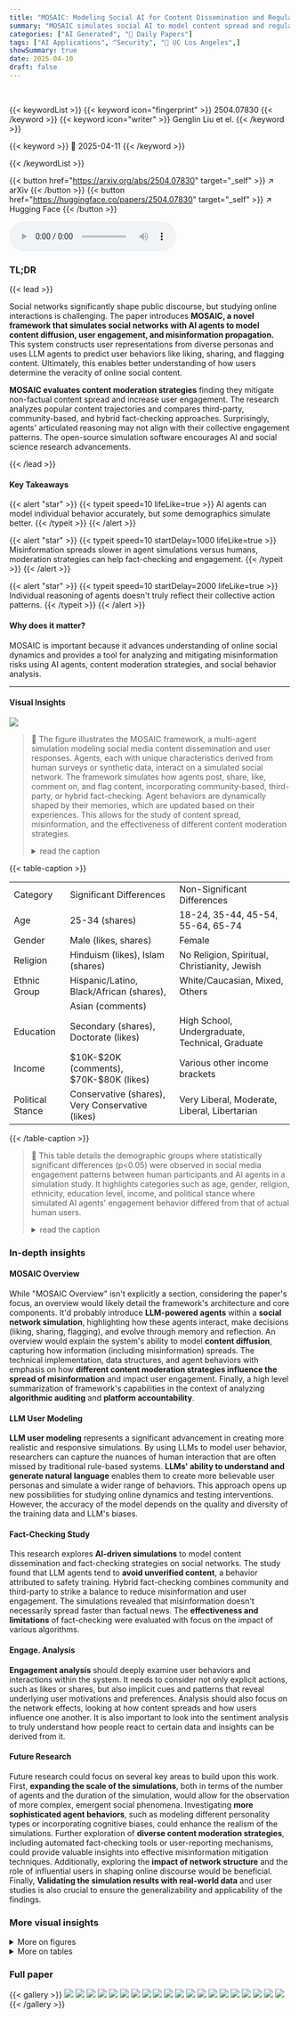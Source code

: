 ```yaml
---
title: "MOSAIC: Modeling Social AI for Content Dissemination and Regulation in Multi-Agent Simulations"
summary: "MOSAIC simulates social AI to model content spread and regulation."
categories: ["AI Generated", "🤗 Daily Papers"]
tags: ["AI Applications", "Security", "🏢 UC Los Angeles",]
showSummary: true
date: 2025-04-10
draft: false
---
```


<br>

{{< keywordList >}}
{{< keyword icon="fingerprint" >}} 2504.07830 {{< /keyword >}}
{{< keyword icon="writer" >}} Genglin Liu et el. {{< /keyword >}}
 
{{< keyword >}} 🤗 2025-04-11 {{< /keyword >}}
 
{{< /keywordList >}}

{{< button href="https://arxiv.org/abs/2504.07830" target="_self" >}}
↗ arXiv
{{< /button >}}
{{< button href="https://huggingface.co/papers/2504.07830" target="_self" >}}
↗ Hugging Face
{{< /button >}}



<audio controls>
    <source src="https://ai-paper-reviewer.com/2504.07830/podcast.wav" type="audio/wav">
    Your browser does not support the audio element.
</audio>


### TL;DR


{{< lead >}}

Social networks significantly shape public discourse, but studying online interactions is challenging. The paper introduces **MOSAIC, a novel framework that simulates social networks with AI agents to model content diffusion, user engagement, and misinformation propagation.** This system constructs user representations from diverse personas and uses LLM agents to predict user behaviors like liking, sharing, and flagging content. Ultimately, this enables better understanding of how users determine the veracity of online social content.



**MOSAIC evaluates content moderation strategies** finding they mitigate non-factual content spread and increase user engagement. The research analyzes popular content trajectories and compares third-party, community-based, and hybrid fact-checking approaches. Surprisingly, agents' articulated reasoning may not align with their collective engagement patterns. The open-source simulation software encourages AI and social science research advancements.

{{< /lead >}}


#### Key Takeaways

{{< alert "star" >}}
{{< typeit speed=10 lifeLike=true >}} AI agents can model individual behavior accurately, but some demographics simulate better. {{< /typeit >}}
{{< /alert >}}

{{< alert "star" >}}
{{< typeit speed=10 startDelay=1000 lifeLike=true >}} Misinformation spreads slower in agent simulations versus humans, moderation strategies can help fact-checking and engagement. {{< /typeit >}}
{{< /alert >}}

{{< alert "star" >}}
{{< typeit speed=10 startDelay=2000 lifeLike=true >}} Individual reasoning of agents doesn't truly reflect their collective action patterns. {{< /typeit >}}
{{< /alert >}}

#### Why does it matter?
MOSAIC is important because it advances understanding of online social dynamics and provides a tool for analyzing and mitigating misinformation risks using AI agents, content moderation strategies, and social behavior analysis.

------
#### Visual Insights



![](https://arxiv.org/html/2504.07830/x1.png)

> 🔼 The figure illustrates the MOSAIC framework, a multi-agent simulation modeling social media content dissemination and user responses.  Agents, each with unique characteristics derived from human surveys or synthetic data, interact on a simulated social network.  The framework simulates how agents post, share, like, comment on, and flag content, incorporating community-based, third-party, or hybrid fact-checking.  Agent behaviors are dynamically shaped by their memories, which are updated based on their experiences. This allows for the study of content spread, misinformation, and the effectiveness of different content moderation strategies.
> <details>
> <summary>read the caption</summary>
> Figure 1: Overview of the MOSAIC, a multi-agent social simulation framework where agents interact in an environment mimicking a social network, form dynamic memory-based behaviors, and respond to misinformation using community-based, third-party, or hybrid fact-checking mechanisms. Personas are replicated from human surveys or generated using synthetic distributions. Memories are retrieved before an agent takes certain actions, and are updated after certain events.
> </details>





{{< table-caption >}}
<table class="ltx_tabular ltx_centering ltx_align_middle" id="S2.T1.1">
<tr class="ltx_tr" id="S2.T1.1.1">
<td class="ltx_td ltx_align_left ltx_border_tt" id="S2.T1.1.1.1"><span class="ltx_text ltx_font_bold" id="S2.T1.1.1.1.1">Category</span></td>
<td class="ltx_td ltx_nopad_l ltx_align_left ltx_border_tt" id="S2.T1.1.1.2"><span class="ltx_text ltx_font_bold" id="S2.T1.1.1.2.1">Significant Differences</span></td>
<td class="ltx_td ltx_nopad_l ltx_align_left ltx_border_tt" id="S2.T1.1.1.3"><span class="ltx_text ltx_font_bold" id="S2.T1.1.1.3.1">Non-Significant Differences</span></td>
</tr>
<tr class="ltx_tr" id="S2.T1.1.2">
<td class="ltx_td ltx_align_left ltx_border_t" id="S2.T1.1.2.1">Age</td>
<td class="ltx_td ltx_nopad_l ltx_align_left ltx_border_t" id="S2.T1.1.2.2">25-34 (shares)</td>
<td class="ltx_td ltx_nopad_l ltx_align_left ltx_border_t" id="S2.T1.1.2.3">18-24, 35-44, 45-54, 55-64, 65-74</td>
</tr>
<tr class="ltx_tr" id="S2.T1.1.3">
<td class="ltx_td ltx_align_left" id="S2.T1.1.3.1">Gender</td>
<td class="ltx_td ltx_nopad_l ltx_align_left" id="S2.T1.1.3.2">Male (likes, shares)</td>
<td class="ltx_td ltx_nopad_l ltx_align_left" id="S2.T1.1.3.3">Female</td>
</tr>
<tr class="ltx_tr" id="S2.T1.1.4">
<td class="ltx_td ltx_align_left" id="S2.T1.1.4.1">Religion</td>
<td class="ltx_td ltx_nopad_l ltx_align_left" id="S2.T1.1.4.2">Hinduism (likes), Islam (shares)</td>
<td class="ltx_td ltx_nopad_l ltx_align_left" id="S2.T1.1.4.3">No Religion, Spiritual, Christianity, Jewish</td>
</tr>
<tr class="ltx_tr" id="S2.T1.1.5">
<td class="ltx_td ltx_align_left" id="S2.T1.1.5.1">Ethnic Group</td>
<td class="ltx_td ltx_nopad_l ltx_align_left" id="S2.T1.1.5.2">Hispanic/Latino, Black/African (shares),</td>
<td class="ltx_td ltx_nopad_l ltx_align_left" id="S2.T1.1.5.3">White/Caucasian, Mixed, Others</td>
</tr>
<tr class="ltx_tr" id="S2.T1.1.6">
<td class="ltx_td" id="S2.T1.1.6.1"></td>
<td class="ltx_td ltx_nopad_l ltx_align_left" id="S2.T1.1.6.2">Asian (comments)</td>
<td class="ltx_td ltx_nopad_l" id="S2.T1.1.6.3"></td>
</tr>
<tr class="ltx_tr" id="S2.T1.1.7">
<td class="ltx_td ltx_align_left" id="S2.T1.1.7.1">Education</td>
<td class="ltx_td ltx_nopad_l ltx_align_left" id="S2.T1.1.7.2">Secondary (shares), Doctorate (likes)</td>
<td class="ltx_td ltx_nopad_l ltx_align_left" id="S2.T1.1.7.3">High School, Undergraduate, Technical, Graduate</td>
</tr>
<tr class="ltx_tr" id="S2.T1.1.8">
<td class="ltx_td ltx_align_left" id="S2.T1.1.8.1">Income</td>
<td class="ltx_td ltx_nopad_l ltx_align_left" id="S2.T1.1.8.2">$10K-$20K (comments), $70K-$80K (likes)</td>
<td class="ltx_td ltx_nopad_l ltx_align_left" id="S2.T1.1.8.3">Various other income brackets</td>
</tr>
<tr class="ltx_tr" id="S2.T1.1.9">
<td class="ltx_td ltx_align_left ltx_border_bb" id="S2.T1.1.9.1">Political Stance</td>
<td class="ltx_td ltx_nopad_l ltx_align_left ltx_border_bb" id="S2.T1.1.9.2">Conservative (shares), Very Conservative (likes)</td>
<td class="ltx_td ltx_nopad_l ltx_align_left ltx_border_bb" id="S2.T1.1.9.3">Very Liberal, Moderate, Liberal, Libertarian</td>
</tr>
</table>{{< /table-caption >}}

> 🔼 This table details the demographic groups where statistically significant differences (p<0.05) were observed in social media engagement patterns between human participants and AI agents in a simulation study.  It highlights categories such as age, gender, religion, ethnicity, education level, income, and political stance where simulated AI agents' engagement behavior differed from that of actual human users.
> <details>
> <summary>read the caption</summary>
> Table 1: Demographic groups showing significant differences in engagement patterns between human participants and AI agents (p < 0.05).
> </details>





### In-depth insights


#### MOSAIC Overview
While "MOSAIC Overview" isn't explicitly a section, considering the paper's focus, an overview would likely detail the framework's architecture and core components. It'd probably introduce **LLM-powered agents** within a **social network simulation**, highlighting how these agents interact, make decisions (liking, sharing, flagging), and evolve through memory and reflection. An overview would explain the system's ability to model **content diffusion**, capturing how information (including misinformation) spreads. The technical implementation, data structures, and agent behaviors with emphasis on how **different content moderation strategies influence the spread of misinformation** and impact user engagement. Finally, a high level summarization of framework's capabilities in the context of analyzing **algorithmic auditing** and **platform accountability**.

#### LLM User Modeling
**LLM user modeling** represents a significant advancement in creating more realistic and responsive simulations. By using LLMs to model user behavior, researchers can capture the nuances of human interaction that are often missed by traditional rule-based systems. **LLMs' ability to understand and generate natural language** enables them to create more believable user personas and simulate a wider range of behaviors. This approach opens up new possibilities for studying online dynamics and testing interventions. However, the accuracy of the model depends on the quality and diversity of the training data and LLM's biases.

#### Fact-Checking Study
This research explores **AI-driven simulations** to model content dissemination and fact-checking strategies on social networks. The study found that LLM agents tend to **avoid unverified content**, a behavior attributed to safety training. Hybrid fact-checking combines community and third-party to strike a balance to reduce misinformation and user engagement. The simulations revealed that misinformation doesn't necessarily spread faster than factual news. The **effectiveness and limitations** of fact-checking were evaluated with focus on the impact of various algorithms.

#### Engage. Analysis
**Engagement analysis** should deeply examine user behaviors and interactions within the system. It needs to consider not only explicit actions, such as likes or shares, but also implicit cues and patterns that reveal underlying user motivations and preferences. Analysis should also focus on the network effects, looking at how content spreads and how users influence one another. It is also important to look into the sentiment analysis to truly understand how people react to certain data and insights can be derived from it.

#### Future Research
Future research could focus on several key areas to build upon this work. First, **expanding the scale of the simulations**, both in terms of the number of agents and the duration of the simulation, would allow for the observation of more complex, emergent social phenomena. Investigating **more sophisticated agent behaviors**, such as modeling different personality types or incorporating cognitive biases, could enhance the realism of the simulations. Further exploration of **diverse content moderation strategies**, including automated fact-checking tools or user-reporting mechanisms, could provide valuable insights into effective misinformation mitigation techniques. Additionally, exploring the **impact of network structure** and the role of influential users in shaping online discourse would be beneficial. Finally, **Validating the simulation results with real-world data** and user studies is also crucial to ensure the generalizability and applicability of the findings. 


### More visual insights

<details>
<summary>More on figures
</summary>


![](https://arxiv.org/html/2504.07830/x2.png)

> 🔼 This bar chart compares the average number of likes, shares, and comments received per post by human users and AI agents in a social media simulation. The results of a t-test indicate no statistically significant difference in engagement patterns between the two groups for any of the three engagement types, suggesting that the AI agents successfully mimic human reactions to social media content.
> <details>
> <summary>read the caption</summary>
> Figure 2: Average engagement received per post: Human vs. Agents. Our t-test validates that the difference in reaction patterns across the three engagement types are not statistically significant, suggesting that agents can simulate individual human reactions to social media feed realistically.
> </details>



![](https://arxiv.org/html/2504.07830/x3.png)

> 🔼 This figure displays the cumulative difference in engagement between factual and misinformation content over time for four different content moderation strategies.  A positive value indicates that factual content received more engagement than misinformation, while a negative value signifies the opposite.  The strategies compared include: no fact-checking, community-based fact-checking, third-party fact-checking, and a hybrid approach combining both community and third-party methods. The graph shows how each strategy impacts the spread and engagement of factual versus misinformation over a series of time steps.
> <details>
> <summary>read the caption</summary>
> Figure 3: Effectiveness of content moderation approaches in promoting factual content. Positive values: factual content receives more engagement. Negative values: misinformation receives more engagement.
> </details>



![](https://arxiv.org/html/2504.07830/x4.png)

> 🔼 This figure displays the cumulative number of interactions (likes, shares, and comments) over time for both factual and misinformation posts under four different content moderation strategies: No Fact-Checking, Community-Based Fact-Checking, Third-Party Fact-Checking, and Hybrid Fact-Checking.  It illustrates how each fact-checking approach impacts the spread of information and overall user engagement by showing the trajectories of interactions for true and false news over approximately 40 time steps.
> <details>
> <summary>read the caption</summary>
> Figure 4: Comparison of total interactions over time across different fact-checking strategies.
> </details>



![](https://arxiv.org/html/2504.07830/x5.png)

> 🔼 This bar chart visualizes the engagement levels of the top 50 most active users in a simulated social network.  The x-axis represents the user IDs, while the y-axis indicates the total engagement score, likely a sum of likes, shares, comments, and follows. The chart highlights the skewed nature of online engagement, demonstrating how a small number of highly active users accumulate a disproportionate share of interactions compared to the broader user base.
> <details>
> <summary>read the caption</summary>
> Figure 5: Top 50 users with highest engagement.
> </details>



![](https://arxiv.org/html/2504.07830/x6.png)

> 🔼 This figure displays the power-law distribution observed in user engagement within the simulated social network. The x-axis represents the rank of users ordered by their engagement score (a composite score of followers, likes, shares, and comments), and the y-axis shows their corresponding engagement level.  The plotted data points closely follow a power-law distribution, indicating that a small proportion of users receive a disproportionately large amount of engagement, while the majority receive significantly less. A fitted power-law curve is overlaid on the data points, illustrating the strength of the power-law relationship. The R-squared value of the fit is also provided, indicating the goodness of fit.  This visualization supports the paper's analysis of engagement patterns in the simulation, specifically highlighting the highly skewed distribution of popularity within the network.
> <details>
> <summary>read the caption</summary>
> Figure 6: User engagement best power-law fit.
> </details>



![](https://arxiv.org/html/2504.07830/x7.png)

> 🔼 This figure presents a detailed breakdown of the demographic characteristics of the 204 human participants involved in the study. Each subplot displays the distribution of a specific demographic attribute, including age, gender, religion, ethnicity, education, language, residence, income, and political stance.  The distributions are visually represented using bar charts, offering a clear comparison of the frequency of different values within each attribute across the participants. This visualization provides valuable context for understanding the sample population and its diversity.
> <details>
> <summary>read the caption</summary>
> Figure 7: Demographic Distributions of Study Participants.
> </details>



![](https://arxiv.org/html/2504.07830/x8.png)

> 🔼 This figure presents a flowchart illustrating the various actions an agent can perform within the simulated social media environment.  The agent's actions are categorized into several modules based on their functionalities. These actions encompass content creation (posting), engagement (liking, sharing, commenting), information moderation (flagging), network interaction (following, unfollowing), and inaction (ignoring). The flowchart visualizes the relationships among the actions and underlying memory and reflection modules to showcase how these processes integrate to model agent behavior more realistically.
> <details>
> <summary>read the caption</summary>
> Figure 8: Agent’s action space.
> </details>



</details>




<details>
<summary>More on tables
</summary>


{{< table-caption >}}
<table class="ltx_tabular ltx_align_middle" id="S3.T2.1.1">
<tr class="ltx_tr" id="S3.T2.1.1.1">
<td class="ltx_td ltx_align_left ltx_border_t" id="S3.T2.1.1.1.1"><span class="ltx_text ltx_font_bold" id="S3.T2.1.1.1.1.1">Method</span></td>
<td class="ltx_td ltx_align_center ltx_border_t" id="S3.T2.1.1.1.2"><span class="ltx_text ltx_font_bold" id="S3.T2.1.1.1.2.1">Total Posts</span></td>
<td class="ltx_td ltx_align_center ltx_border_t" id="S3.T2.1.1.1.3"><span class="ltx_text ltx_font_bold" id="S3.T2.1.1.1.3.1">News Posts</span></td>
<td class="ltx_td ltx_align_center ltx_border_t" id="S3.T2.1.1.1.4"><span class="ltx_text ltx_font_bold" id="S3.T2.1.1.1.4.1">Factual News</span></td>
<td class="ltx_td ltx_align_center ltx_border_t" id="S3.T2.1.1.1.5"><span class="ltx_text ltx_font_bold" id="S3.T2.1.1.1.5.1">Misinfo News</span></td>
<td class="ltx_td ltx_align_center ltx_border_t" id="S3.T2.1.1.1.6"><span class="ltx_text ltx_font_bold" id="S3.T2.1.1.1.6.1">Precision</span></td>
<td class="ltx_td ltx_align_center ltx_border_t" id="S3.T2.1.1.1.7"><span class="ltx_text ltx_font_bold" id="S3.T2.1.1.1.7.1">Recall</span></td>
<td class="ltx_td ltx_align_center ltx_border_t" id="S3.T2.1.1.1.8"><span class="ltx_text ltx_font_bold" id="S3.T2.1.1.1.8.1">F1 Score</span></td>
</tr>
<tr class="ltx_tr" id="S3.T2.1.1.2">
<td class="ltx_td ltx_align_left ltx_border_t" id="S3.T2.1.1.2.1">No Fact-Checking</td>
<td class="ltx_td ltx_align_center ltx_border_t" id="S3.T2.1.1.2.2">2878</td>
<td class="ltx_td ltx_align_center ltx_border_t" id="S3.T2.1.1.2.3">500</td>
<td class="ltx_td ltx_align_center ltx_border_t" id="S3.T2.1.1.2.4">450</td>
<td class="ltx_td ltx_align_center ltx_border_t" id="S3.T2.1.1.2.5">50</td>
<td class="ltx_td ltx_align_center ltx_border_t" id="S3.T2.1.1.2.6">-</td>
<td class="ltx_td ltx_align_center ltx_border_t" id="S3.T2.1.1.2.7">-</td>
<td class="ltx_td ltx_align_center ltx_border_t" id="S3.T2.1.1.2.8">-</td>
</tr>
<tr class="ltx_tr" id="S3.T2.1.1.3">
<td class="ltx_td ltx_align_left" id="S3.T2.1.1.3.1">Community-Based</td>
<td class="ltx_td ltx_align_center" id="S3.T2.1.1.3.2">1269</td>
<td class="ltx_td ltx_align_center" id="S3.T2.1.1.3.3">490</td>
<td class="ltx_td ltx_align_center" id="S3.T2.1.1.3.4">441</td>
<td class="ltx_td ltx_align_center" id="S3.T2.1.1.3.5">49</td>
<td class="ltx_td ltx_align_center" id="S3.T2.1.1.3.6">0.462</td>
<td class="ltx_td ltx_align_center" id="S3.T2.1.1.3.7">0.490</td>
<td class="ltx_td ltx_align_center" id="S3.T2.1.1.3.8">0.475</td>
</tr>
<tr class="ltx_tr" id="S3.T2.1.1.4">
<td class="ltx_td ltx_align_left" id="S3.T2.1.1.4.1">Third-Party</td>
<td class="ltx_td ltx_align_center" id="S3.T2.1.1.4.2">1233</td>
<td class="ltx_td ltx_align_center" id="S3.T2.1.1.4.3">450</td>
<td class="ltx_td ltx_align_center" id="S3.T2.1.1.4.4">405</td>
<td class="ltx_td ltx_align_center" id="S3.T2.1.1.4.5">45</td>
<td class="ltx_td ltx_align_center" id="S3.T2.1.1.4.6">0.219</td>
<td class="ltx_td ltx_align_center" id="S3.T2.1.1.4.7">0.156</td>
<td class="ltx_td ltx_align_center" id="S3.T2.1.1.4.8">0.182</td>
</tr>
<tr class="ltx_tr" id="S3.T2.1.1.5">
<td class="ltx_td ltx_align_left ltx_border_bb" id="S3.T2.1.1.5.1"><span class="ltx_text ltx_font_bold" id="S3.T2.1.1.5.1.1">Hybrid</span></td>
<td class="ltx_td ltx_align_center ltx_border_bb" id="S3.T2.1.1.5.2">809</td>
<td class="ltx_td ltx_align_center ltx_border_bb" id="S3.T2.1.1.5.3">500</td>
<td class="ltx_td ltx_align_center ltx_border_bb" id="S3.T2.1.1.5.4">450</td>
<td class="ltx_td ltx_align_center ltx_border_bb" id="S3.T2.1.1.5.5">50</td>
<td class="ltx_td ltx_align_center ltx_border_bb" id="S3.T2.1.1.5.6"><span class="ltx_text ltx_font_bold" id="S3.T2.1.1.5.6.1">0.625</span></td>
<td class="ltx_td ltx_align_center ltx_border_bb" id="S3.T2.1.1.5.7"><span class="ltx_text ltx_font_bold" id="S3.T2.1.1.5.7.1">0.600</span></td>
<td class="ltx_td ltx_align_center ltx_border_bb" id="S3.T2.1.1.5.8"><span class="ltx_text ltx_font_bold" id="S3.T2.1.1.5.8.1">0.612</span></td>
</tr>
</table>{{< /table-caption >}}
> 🔼 This table presents a comparison of four different content moderation strategies in a multi-agent social simulation. The strategies are: no fact-checking, community-based fact-checking, third-party fact-checking, and a hybrid approach combining community and third-party methods.  The table shows the total number of posts, the number of news posts (both factual and misinformation), the precision, recall, and F1-score for each method.  These metrics assess the effectiveness of each fact-checking method in identifying and mitigating the spread of misinformation.
> <details>
> <summary>read the caption</summary>
> Table 2: Comparison of different fact-checking methods including dataset size, news distribution, and evaluation metrics.
> </details>

{{< table-caption >}}
<table class="ltx_tabular ltx_align_middle" id="S4.T3.1.1">
<tr class="ltx_tr" id="S4.T3.1.1.1">
<td class="ltx_td ltx_align_left ltx_border_tt" id="S4.T3.1.1.1.1"><span class="ltx_text ltx_font_bold" id="S4.T3.1.1.1.1.1">Attribute</span></td>
<td class="ltx_td ltx_align_center ltx_border_tt" id="S4.T3.1.1.1.2"><span class="ltx_text ltx_font_bold" id="S4.T3.1.1.1.2.1">Chi-square</span></td>
<td class="ltx_td ltx_align_center ltx_border_tt" id="S4.T3.1.1.1.3"><span class="ltx_text ltx_font_bold" id="S4.T3.1.1.1.3.1">p-value</span></td>
<td class="ltx_td ltx_align_center ltx_border_tt" id="S4.T3.1.1.1.4"><span class="ltx_text ltx_font_bold" id="S4.T3.1.1.1.4.1">Cramer’s V</span></td>
<td class="ltx_td ltx_align_center ltx_border_tt" id="S4.T3.1.1.1.5"><span class="ltx_text ltx_font_bold" id="S4.T3.1.1.1.5.1">Effect Size</span></td>
</tr>
<tr class="ltx_tr" id="S4.T3.1.1.2">
<td class="ltx_td ltx_align_left ltx_border_t" id="S4.T3.1.1.2.1">Age Group</td>
<td class="ltx_td ltx_align_center ltx_border_t" id="S4.T3.1.1.2.2">1.632</td>
<td class="ltx_td ltx_align_center ltx_border_t" id="S4.T3.1.1.2.3">0.652</td>
<td class="ltx_td ltx_align_center ltx_border_t" id="S4.T3.1.1.2.4">0.128</td>
<td class="ltx_td ltx_align_center ltx_border_t" id="S4.T3.1.1.2.5">Small</td>
</tr>
<tr class="ltx_tr" id="S4.T3.1.1.3">
<td class="ltx_td ltx_align_left" id="S4.T3.1.1.3.1">Gender</td>
<td class="ltx_td ltx_align_center" id="S4.T3.1.1.3.2">0.653</td>
<td class="ltx_td ltx_align_center" id="S4.T3.1.1.3.3">0.721</td>
<td class="ltx_td ltx_align_center" id="S4.T3.1.1.3.4">0.081</td>
<td class="ltx_td ltx_align_center" id="S4.T3.1.1.3.5">Negligible</td>
</tr>
<tr class="ltx_tr" id="S4.T3.1.1.4">
<td class="ltx_td ltx_align_left" id="S4.T3.1.1.4.1">Activity</td>
<td class="ltx_td ltx_align_center" id="S4.T3.1.1.4.2">5.030</td>
<td class="ltx_td ltx_align_center" id="S4.T3.1.1.4.3">0.412</td>
<td class="ltx_td ltx_align_center" id="S4.T3.1.1.4.4">0.224</td>
<td class="ltx_td ltx_align_center" id="S4.T3.1.1.4.5">Small</td>
</tr>
<tr class="ltx_tr" id="S4.T3.1.1.5">
<td class="ltx_td ltx_align_left" id="S4.T3.1.1.5.1">Hobby</td>
<td class="ltx_td ltx_align_center" id="S4.T3.1.1.5.2">9.101</td>
<td class="ltx_td ltx_align_center" id="S4.T3.1.1.5.3">0.246</td>
<td class="ltx_td ltx_align_center" id="S4.T3.1.1.5.4">0.302</td>
<td class="ltx_td ltx_align_center" id="S4.T3.1.1.5.5">Medium</td>
</tr>
<tr class="ltx_tr" id="S4.T3.1.1.6">
<td class="ltx_td ltx_align_left" id="S4.T3.1.1.6.1">Ethnicity</td>
<td class="ltx_td ltx_align_center" id="S4.T3.1.1.6.2">10.187</td>
<td class="ltx_td ltx_align_center" id="S4.T3.1.1.6.3">0.070</td>
<td class="ltx_td ltx_align_center" id="S4.T3.1.1.6.4">0.319</td>
<td class="ltx_td ltx_align_center" id="S4.T3.1.1.6.5">Medium</td>
</tr>
<tr class="ltx_tr" id="S4.T3.1.1.7">
<td class="ltx_td ltx_align_left" id="S4.T3.1.1.7.1">Income Level</td>
<td class="ltx_td ltx_align_center" id="S4.T3.1.1.7.2">4.373</td>
<td class="ltx_td ltx_align_center" id="S4.T3.1.1.7.3">0.358</td>
<td class="ltx_td ltx_align_center" id="S4.T3.1.1.7.4">0.209</td>
<td class="ltx_td ltx_align_center" id="S4.T3.1.1.7.5">Small</td>
</tr>
<tr class="ltx_tr" id="S4.T3.1.1.8">
<td class="ltx_td ltx_align_left" id="S4.T3.1.1.8.1">Political Affiliation</td>
<td class="ltx_td ltx_align_center" id="S4.T3.1.1.8.2">2.515</td>
<td class="ltx_td ltx_align_center" id="S4.T3.1.1.8.3">0.642</td>
<td class="ltx_td ltx_align_center" id="S4.T3.1.1.8.4">0.159</td>
<td class="ltx_td ltx_align_center" id="S4.T3.1.1.8.5">Small</td>
</tr>
<tr class="ltx_tr" id="S4.T3.1.1.9">
<td class="ltx_td ltx_align_left ltx_border_bb" id="S4.T3.1.1.9.1">Primary Goal</td>
<td class="ltx_td ltx_align_center ltx_border_bb" id="S4.T3.1.1.9.2">8.064</td>
<td class="ltx_td ltx_align_center ltx_border_bb" id="S4.T3.1.1.9.3">0.089</td>
<td class="ltx_td ltx_align_center ltx_border_bb" id="S4.T3.1.1.9.4">0.284</td>
<td class="ltx_td ltx_align_center ltx_border_bb" id="S4.T3.1.1.9.5">Small</td>
</tr>
</table>{{< /table-caption >}}
> 🔼 This table presents the results of chi-square tests examining whether differences in user engagement (likes, shares, comments, and overall engagement) are statistically significant across various demographic groups.  The demographic attributes considered include age, gender, activity type, hobby, ethnicity, income level, political affiliation, and primary goal.  The table shows the chi-square p-value and Cramer's V effect size for each attribute, indicating the strength of association between the demographic attribute and engagement level.  'Effect Size' column helps determine whether the association is negligible, small, or medium.
> <details>
> <summary>read the caption</summary>
> Table 3: Chi-square Test Results for Differences in Engagement Based on Demographic Attributes
> </details>

{{< table-caption >}}
<table class="ltx_tabular ltx_centering ltx_align_middle" id="A8.T4.1">
<tr class="ltx_tr" id="A8.T4.1.1">
<td class="ltx_td ltx_align_left ltx_border_tt" id="A8.T4.1.1.1"><span class="ltx_text ltx_font_bold" id="A8.T4.1.1.1.1">Action Type</span></td>
<td class="ltx_td ltx_align_center ltx_border_tt" id="A8.T4.1.1.2"><span class="ltx_text ltx_font_bold" id="A8.T4.1.1.2.1">Total Actions (%)</span></td>
<td class="ltx_td ltx_align_center ltx_border_tt" id="A8.T4.1.1.3"><span class="ltx_text ltx_font_bold" id="A8.T4.1.1.3.1">Positive (%)</span></td>
<td class="ltx_td ltx_align_center ltx_border_tt" id="A8.T4.1.1.4"><span class="ltx_text ltx_font_bold" id="A8.T4.1.1.4.1">Neutral (%)</span></td>
<td class="ltx_td ltx_align_center ltx_border_tt" id="A8.T4.1.1.5"><span class="ltx_text ltx_font_bold" id="A8.T4.1.1.5.1">Negative (%)</span></td>
<td class="ltx_td ltx_align_justify ltx_align_top ltx_border_tt" id="A8.T4.1.1.6">
<span class="ltx_inline-block ltx_align_top" id="A8.T4.1.1.6.1">
<span class="ltx_p" id="A8.T4.1.1.6.1.1" style="width:99.6pt;"><span class="ltx_text ltx_font_bold" id="A8.T4.1.1.6.1.1.1">Top 2 Reasoning Categories</span></span>
</span>
</td>
</tr>
<tr class="ltx_tr" id="A8.T4.1.2">
<td class="ltx_td ltx_align_left ltx_border_t" id="A8.T4.1.2.1" style="padding-bottom:-1.0pt;">share_post</td>
<td class="ltx_td ltx_align_center ltx_border_t" id="A8.T4.1.2.2" style="padding-bottom:-1.0pt;">1382 (30.1%)</td>
<td class="ltx_td ltx_align_center ltx_border_t" id="A8.T4.1.2.3" style="padding-bottom:-1.0pt;">91.8</td>
<td class="ltx_td ltx_align_center ltx_border_t" id="A8.T4.1.2.4" style="padding-bottom:-1.0pt;">6.6</td>
<td class="ltx_td ltx_align_center ltx_border_t" id="A8.T4.1.2.5" style="padding-bottom:-1.0pt;">1.6</td>
<td class="ltx_td ltx_align_justify ltx_align_top ltx_border_t" id="A8.T4.1.2.6" style="padding-bottom:-1.0pt;">
<span class="ltx_inline-block ltx_align_top" id="A8.T4.1.2.6.1">
<span class="ltx_p" id="A8.T4.1.2.6.1.1" style="width:99.6pt;">agreement (46.3%)</span>
</span>
</td>
</tr>
<tr class="ltx_tr" id="A8.T4.1.3">
<td class="ltx_td" id="A8.T4.1.3.1"></td>
<td class="ltx_td" id="A8.T4.1.3.2"></td>
<td class="ltx_td" id="A8.T4.1.3.3"></td>
<td class="ltx_td" id="A8.T4.1.3.4"></td>
<td class="ltx_td" id="A8.T4.1.3.5"></td>
<td class="ltx_td ltx_align_justify ltx_align_top" id="A8.T4.1.3.6">
<span class="ltx_inline-block ltx_align_top" id="A8.T4.1.3.6.1">
<span class="ltx_p" id="A8.T4.1.3.6.1.1" style="width:99.6pt;">social_connection (15.7%)</span>
</span>
</td>
</tr>
<tr class="ltx_tr" id="A8.T4.1.4">
<td class="ltx_td ltx_align_left" id="A8.T4.1.4.1" style="padding-bottom:-1.0pt;">flag_post</td>
<td class="ltx_td ltx_align_center" id="A8.T4.1.4.2" style="padding-bottom:-1.0pt;">1126 (24.6%)</td>
<td class="ltx_td ltx_align_center" id="A8.T4.1.4.3" style="padding-bottom:-1.0pt;">13.5</td>
<td class="ltx_td ltx_align_center" id="A8.T4.1.4.4" style="padding-bottom:-1.0pt;">15.5</td>
<td class="ltx_td ltx_align_center" id="A8.T4.1.4.5" style="padding-bottom:-1.0pt;">71.0</td>
<td class="ltx_td ltx_align_justify ltx_align_top" id="A8.T4.1.4.6" style="padding-bottom:-1.0pt;">
<span class="ltx_inline-block ltx_align_top" id="A8.T4.1.4.6.1">
<span class="ltx_p" id="A8.T4.1.4.6.1.1" style="width:99.6pt;">information_value (48.8%)</span>
</span>
</td>
</tr>
<tr class="ltx_tr" id="A8.T4.1.5">
<td class="ltx_td" id="A8.T4.1.5.1"></td>
<td class="ltx_td" id="A8.T4.1.5.2"></td>
<td class="ltx_td" id="A8.T4.1.5.3"></td>
<td class="ltx_td" id="A8.T4.1.5.4"></td>
<td class="ltx_td" id="A8.T4.1.5.5"></td>
<td class="ltx_td ltx_align_justify ltx_align_top" id="A8.T4.1.5.6">
<span class="ltx_inline-block ltx_align_top" id="A8.T4.1.5.6.1">
<span class="ltx_p" id="A8.T4.1.5.6.1.1" style="width:99.6pt;">misinformation (22.4%)</span>
</span>
</td>
</tr>
<tr class="ltx_tr" id="A8.T4.1.6">
<td class="ltx_td ltx_align_left" id="A8.T4.1.6.1" style="padding-bottom:-1.0pt;">comment</td>
<td class="ltx_td ltx_align_center" id="A8.T4.1.6.2" style="padding-bottom:-1.0pt;">880 (19.2%)</td>
<td class="ltx_td ltx_align_center" id="A8.T4.1.6.3" style="padding-bottom:-1.0pt;">96.8</td>
<td class="ltx_td ltx_align_center" id="A8.T4.1.6.4" style="padding-bottom:-1.0pt;">2.7</td>
<td class="ltx_td ltx_align_center" id="A8.T4.1.6.5" style="padding-bottom:-1.0pt;">0.5</td>
<td class="ltx_td ltx_align_justify ltx_align_top" id="A8.T4.1.6.6" style="padding-bottom:-1.0pt;">
<span class="ltx_inline-block ltx_align_top" id="A8.T4.1.6.6.1">
<span class="ltx_p" id="A8.T4.1.6.6.1.1" style="width:99.6pt;">agreement (29.2%)</span>
</span>
</td>
</tr>
<tr class="ltx_tr" id="A8.T4.1.7">
<td class="ltx_td" id="A8.T4.1.7.1"></td>
<td class="ltx_td" id="A8.T4.1.7.2"></td>
<td class="ltx_td" id="A8.T4.1.7.3"></td>
<td class="ltx_td" id="A8.T4.1.7.4"></td>
<td class="ltx_td" id="A8.T4.1.7.5"></td>
<td class="ltx_td ltx_align_justify ltx_align_top" id="A8.T4.1.7.6">
<span class="ltx_inline-block ltx_align_top" id="A8.T4.1.7.6.1">
<span class="ltx_p" id="A8.T4.1.7.6.1.1" style="width:99.6pt;">social_connection (27.6%)</span>
</span>
</td>
</tr>
<tr class="ltx_tr" id="A8.T4.1.8">
<td class="ltx_td ltx_align_left" id="A8.T4.1.8.1" style="padding-bottom:-1.0pt;">follow_user</td>
<td class="ltx_td ltx_align_center" id="A8.T4.1.8.2" style="padding-bottom:-1.0pt;">719 (15.7%)</td>
<td class="ltx_td ltx_align_center" id="A8.T4.1.8.3" style="padding-bottom:-1.0pt;">98.9</td>
<td class="ltx_td ltx_align_center" id="A8.T4.1.8.4" style="padding-bottom:-1.0pt;">0.8</td>
<td class="ltx_td ltx_align_center" id="A8.T4.1.8.5" style="padding-bottom:-1.0pt;">0.3</td>
<td class="ltx_td ltx_align_justify ltx_align_top" id="A8.T4.1.8.6" style="padding-bottom:-1.0pt;">
<span class="ltx_inline-block ltx_align_top" id="A8.T4.1.8.6.1">
<span class="ltx_p" id="A8.T4.1.8.6.1.1" style="width:99.6pt;">personal_interest (27.4%)</span>
</span>
</td>
</tr>
<tr class="ltx_tr" id="A8.T4.1.9">
<td class="ltx_td" id="A8.T4.1.9.1"></td>
<td class="ltx_td" id="A8.T4.1.9.2"></td>
<td class="ltx_td" id="A8.T4.1.9.3"></td>
<td class="ltx_td" id="A8.T4.1.9.4"></td>
<td class="ltx_td" id="A8.T4.1.9.5"></td>
<td class="ltx_td ltx_align_justify ltx_align_top" id="A8.T4.1.9.6">
<span class="ltx_inline-block ltx_align_top" id="A8.T4.1.9.6.1">
<span class="ltx_p" id="A8.T4.1.9.6.1.1" style="width:99.6pt;">information_value (24.4%)</span>
</span>
</td>
</tr>
<tr class="ltx_tr" id="A8.T4.1.10">
<td class="ltx_td ltx_align_left" id="A8.T4.1.10.1" style="padding-bottom:-1.0pt;">like_post</td>
<td class="ltx_td ltx_align_center" id="A8.T4.1.10.2" style="padding-bottom:-1.0pt;">463 (10.1%)</td>
<td class="ltx_td ltx_align_center" id="A8.T4.1.10.3" style="padding-bottom:-1.0pt;">92.0</td>
<td class="ltx_td ltx_align_center" id="A8.T4.1.10.4" style="padding-bottom:-1.0pt;">7.8</td>
<td class="ltx_td ltx_align_center" id="A8.T4.1.10.5" style="padding-bottom:-1.0pt;">0.2</td>
<td class="ltx_td ltx_align_justify ltx_align_top" id="A8.T4.1.10.6" style="padding-bottom:-1.0pt;">
<span class="ltx_inline-block ltx_align_top" id="A8.T4.1.10.6.1">
<span class="ltx_p" id="A8.T4.1.10.6.1.1" style="width:99.6pt;">social_connection (33.6%)</span>
</span>
</td>
</tr>
<tr class="ltx_tr" id="A8.T4.1.11">
<td class="ltx_td" id="A8.T4.1.11.1"></td>
<td class="ltx_td" id="A8.T4.1.11.2"></td>
<td class="ltx_td" id="A8.T4.1.11.3"></td>
<td class="ltx_td" id="A8.T4.1.11.4"></td>
<td class="ltx_td" id="A8.T4.1.11.5"></td>
<td class="ltx_td ltx_align_justify ltx_align_top" id="A8.T4.1.11.6">
<span class="ltx_inline-block ltx_align_top" id="A8.T4.1.11.6.1">
<span class="ltx_p" id="A8.T4.1.11.6.1.1" style="width:99.6pt;">agreement (23.6%)</span>
</span>
</td>
</tr>
<tr class="ltx_tr" id="A8.T4.1.12">
<td class="ltx_td ltx_align_left" id="A8.T4.1.12.1" style="padding-bottom:-1.0pt;">ignore</td>
<td class="ltx_td ltx_align_center" id="A8.T4.1.12.2" style="padding-bottom:-1.0pt;">9 (0.2%)</td>
<td class="ltx_td ltx_align_center" id="A8.T4.1.12.3" style="padding-bottom:-1.0pt;">77.8</td>
<td class="ltx_td ltx_align_center" id="A8.T4.1.12.4" style="padding-bottom:-1.0pt;">–</td>
<td class="ltx_td ltx_align_center" id="A8.T4.1.12.5" style="padding-bottom:-1.0pt;">22.2</td>
<td class="ltx_td ltx_align_justify ltx_align_top" id="A8.T4.1.12.6" style="padding-bottom:-1.0pt;">
<span class="ltx_inline-block ltx_align_top" id="A8.T4.1.12.6.1">
<span class="ltx_p" id="A8.T4.1.12.6.1.1" style="width:99.6pt;">information_value (36.4%)</span>
</span>
</td>
</tr>
<tr class="ltx_tr" id="A8.T4.1.13">
<td class="ltx_td" id="A8.T4.1.13.1"></td>
<td class="ltx_td" id="A8.T4.1.13.2"></td>
<td class="ltx_td" id="A8.T4.1.13.3"></td>
<td class="ltx_td" id="A8.T4.1.13.4"></td>
<td class="ltx_td" id="A8.T4.1.13.5"></td>
<td class="ltx_td ltx_align_justify ltx_align_top" id="A8.T4.1.13.6">
<span class="ltx_inline-block ltx_align_top" id="A8.T4.1.13.6.1">
<span class="ltx_p" id="A8.T4.1.13.6.1.1" style="width:99.6pt;">personal_interest/agreement (18.2%)</span>
</span>
</td>
</tr>
<tr class="ltx_tr" id="A8.T4.1.14">
<td class="ltx_td ltx_align_left" id="A8.T4.1.14.1" style="padding-bottom:-1.0pt;">unfollow_user</td>
<td class="ltx_td ltx_align_center" id="A8.T4.1.14.2" style="padding-bottom:-1.0pt;">5 (0.1%)</td>
<td class="ltx_td ltx_align_center" id="A8.T4.1.14.3" style="padding-bottom:-1.0pt;">20.0</td>
<td class="ltx_td ltx_align_center" id="A8.T4.1.14.4" style="padding-bottom:-1.0pt;">40.0</td>
<td class="ltx_td ltx_align_center" id="A8.T4.1.14.5" style="padding-bottom:-1.0pt;">40.0</td>
<td class="ltx_td ltx_align_justify ltx_align_top" id="A8.T4.1.14.6" style="padding-bottom:-1.0pt;">
<span class="ltx_inline-block ltx_align_top" id="A8.T4.1.14.6.1">
<span class="ltx_p" id="A8.T4.1.14.6.1.1" style="width:99.6pt;">agreement (50.0%)</span>
</span>
</td>
</tr>
<tr class="ltx_tr" id="A8.T4.1.15">
<td class="ltx_td ltx_border_bb" id="A8.T4.1.15.1"></td>
<td class="ltx_td ltx_border_bb" id="A8.T4.1.15.2"></td>
<td class="ltx_td ltx_border_bb" id="A8.T4.1.15.3"></td>
<td class="ltx_td ltx_border_bb" id="A8.T4.1.15.4"></td>
<td class="ltx_td ltx_border_bb" id="A8.T4.1.15.5"></td>
<td class="ltx_td ltx_align_justify ltx_align_top ltx_border_bb" id="A8.T4.1.15.6">
<span class="ltx_inline-block ltx_align_top" id="A8.T4.1.15.6.1">
<span class="ltx_p" id="A8.T4.1.15.6.1.1" style="width:99.6pt;">emotional_reaction (16.7%)</span>
</span>
</td>
</tr>
</table>{{< /table-caption >}}
> 🔼 This table presents a detailed breakdown of agent reasoning behind various content engagement actions in a simulated social media environment.  For each action type (share_post, flag_post, comment, etc.), it shows the total number of actions, the percentage of actions categorized as positive, neutral, or negative based on sentiment analysis, and the top two most frequent reasoning categories associated with those actions.  This provides insight into how agents' internal decision-making processes and justifications relate to their observable behaviors in the simulation.
> <details>
> <summary>read the caption</summary>
> Table 4: Agent Reasoning for Content Engagement Analysis
> </details>

</details>




### Full paper

{{< gallery >}}
<img src="https://ai-paper-reviewer.com/2504.07830/1.png" class="grid-w50 md:grid-w33 xl:grid-w25" />
<img src="https://ai-paper-reviewer.com/2504.07830/2.png" class="grid-w50 md:grid-w33 xl:grid-w25" />
<img src="https://ai-paper-reviewer.com/2504.07830/3.png" class="grid-w50 md:grid-w33 xl:grid-w25" />
<img src="https://ai-paper-reviewer.com/2504.07830/4.png" class="grid-w50 md:grid-w33 xl:grid-w25" />
<img src="https://ai-paper-reviewer.com/2504.07830/5.png" class="grid-w50 md:grid-w33 xl:grid-w25" />
<img src="https://ai-paper-reviewer.com/2504.07830/6.png" class="grid-w50 md:grid-w33 xl:grid-w25" />
<img src="https://ai-paper-reviewer.com/2504.07830/7.png" class="grid-w50 md:grid-w33 xl:grid-w25" />
<img src="https://ai-paper-reviewer.com/2504.07830/8.png" class="grid-w50 md:grid-w33 xl:grid-w25" />
<img src="https://ai-paper-reviewer.com/2504.07830/9.png" class="grid-w50 md:grid-w33 xl:grid-w25" />
<img src="https://ai-paper-reviewer.com/2504.07830/10.png" class="grid-w50 md:grid-w33 xl:grid-w25" />
<img src="https://ai-paper-reviewer.com/2504.07830/11.png" class="grid-w50 md:grid-w33 xl:grid-w25" />
<img src="https://ai-paper-reviewer.com/2504.07830/12.png" class="grid-w50 md:grid-w33 xl:grid-w25" />
<img src="https://ai-paper-reviewer.com/2504.07830/13.png" class="grid-w50 md:grid-w33 xl:grid-w25" />
<img src="https://ai-paper-reviewer.com/2504.07830/14.png" class="grid-w50 md:grid-w33 xl:grid-w25" />
<img src="https://ai-paper-reviewer.com/2504.07830/15.png" class="grid-w50 md:grid-w33 xl:grid-w25" />
<img src="https://ai-paper-reviewer.com/2504.07830/16.png" class="grid-w50 md:grid-w33 xl:grid-w25" />
<img src="https://ai-paper-reviewer.com/2504.07830/17.png" class="grid-w50 md:grid-w33 xl:grid-w25" />
<img src="https://ai-paper-reviewer.com/2504.07830/18.png" class="grid-w50 md:grid-w33 xl:grid-w25" />
<img src="https://ai-paper-reviewer.com/2504.07830/19.png" class="grid-w50 md:grid-w33 xl:grid-w25" />
<img src="https://ai-paper-reviewer.com/2504.07830/20.png" class="grid-w50 md:grid-w33 xl:grid-w25" />
{{< /gallery >}}